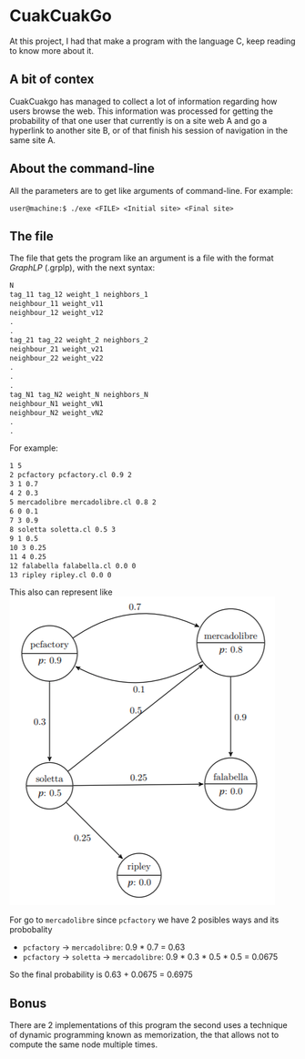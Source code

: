 # CuakCuakGo
At this project, I had that make a program with the language C, keep reading to know more about it.
## A bit of contex
CuakCuakgo has managed to collect a lot of information regarding how users browse the web. This information was processed for getting the probability of that one user that currently is on a site web A and go a hyperlink to another site B, or of that finish his session of navigation in the same site A.
## About the command-line
All the parameters are to get like arguments of command-line. For example:
```shell
user@machine:$ ./exe <FILE> <Initial site> <Final site>
```
## The file
The file that gets the program like an argument is a file with the format *GraphLP* (.grplp), with the next syntax:
```graphlp
N
tag_11 tag_12 weight_1 neighbors_1
neighbour_11 weight_v11
neighbour_12 weight_v12
.
.
tag_21 tag_22 weight_2 neighbors_2
neighbour_21 weight_v21
neighbour_22 weight_v22
.
.
.
tag_N1 tag_N2 weight_N neighbors_N
neighbour_N1 weight_vN1
neighbour_N2 weight_vN2
.
.

```
For example:
```GraphLP
1 5
2 pcfactory pcfactory.cl 0.9 2
3 1 0.7
4 2 0.3
5 mercadolibre mercadolibre.cl 0.8 2
6 0 0.1
7 3 0.9
8 soletta soletta.cl 0.5 3
9 1 0.5
10 3 0.25
11 4 0.25
12 falabella falabella.cl 0.0 0
13 ripley ripley.cl 0.0 0
```
This also can represent like 
![Graph](Graph.png)

For go to `mercadolibre` since `pcfactory` we have 2 posibles ways and its probobality
- `pcfactory` -> `mercadolibre`: 0.9 * 0.7 = 0.63
- `pcfactory` -> `soletta` -> `mercadolibre`: 0.9 * 0.3 * 0.5 * 0.5 = 0.0675

So the final probability is 0.63 + 0.0675 = 0.6975

## Bonus
There are 2 implementations of this program the second uses a technique of dynamic programming known as memorization, the that allows not to compute the same node multiple times.
